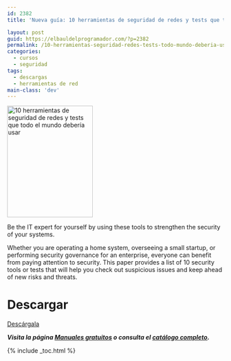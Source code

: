 ```yaml
---
id: 2382
title: 'Nueva guía: 10 herramientas de seguridad de redes y tests que todo el mundo debería usar'

layout: post
guid: https://elbauldelprogramador.com/?p=2382
permalink: /10-herramientas-seguridad-redes-tests-todo-mundo-deberia-usar/
categories:
  - cursos
  - seguridad
tags:
  - descargas
  - herramientas de red
main-class: 'dev'
---
```

<a href="http://elbauldelprogramador.tradepub.com/free/w_gloc100/prgm.cgi" target="_blank"><img src="/assets/img/2014/06/10-herramientas-de-seguridad-de-redes-y-tests-que-todo-el-mundo-debería-usar.gif" alt="10 herramientas de seguridad de redes y tests que todo el mundo debería usar" width="199" height="259" class="alignleft size-full wp-image-2383" /></a>

Be the IT expert for yourself by using these tools to strengthen the security of your systems.

Whether you are operating a home system, overseeing a small startup, or performing security governance for an enterprise, everyone can benefit from paying attention to security. This paper provides a list of 10 security tools or tests that will help you check out suspicious issues and keep ahead of new risks and threats.

# Descargar

<div class="btn-success">
  <a href="http://elbauldelprogramador.tradepub.com/free/w_gloc100" target="_blank" class="wi-button style-3">Descárgala<i class="icon-download icon-2x"></i></a>
</div>

***Visita la página [Manuales gratuitos][1] o consulta el [catálogo completo][2].*** 



 [1]: /manuales-gratuitos/
 [2]: http://elbauldelprogramador.tradepub.com/category/information-technology/1207/ "Catálogo completo de Guías gratuítas "

{% include _toc.html %}
